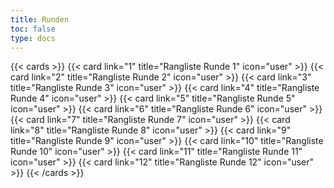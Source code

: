 ```yaml
---
title: Runden
toc: false
type: docs
---
```


{{< cards >}}
  {{< card link="1" title="Rangliste Runde 1" icon="user" >}}
  {{< card link="2" title="Rangliste Runde 2" icon="user" >}}
  {{< card link="3" title="Rangliste Runde 3" icon="user" >}}
  {{< card link="4" title="Rangliste Runde 4" icon="user" >}}
  {{< card link="5" title="Rangliste Runde 5" icon="user" >}}
  {{< card link="6" title="Rangliste Runde 6" icon="user" >}}
  {{< card link="7" title="Rangliste Runde 7" icon="user" >}}
  {{< card link="8" title="Rangliste Runde 8" icon="user" >}}
  {{< card link="9" title="Rangliste Runde 9" icon="user" >}}
  {{< card link="10" title="Rangliste Runde 10" icon="user" >}}
  {{< card link="11" title="Rangliste Runde 11" icon="user" >}}
  {{< card link="12" title="Rangliste Runde 12" icon="user" >}}
{{< /cards >}}